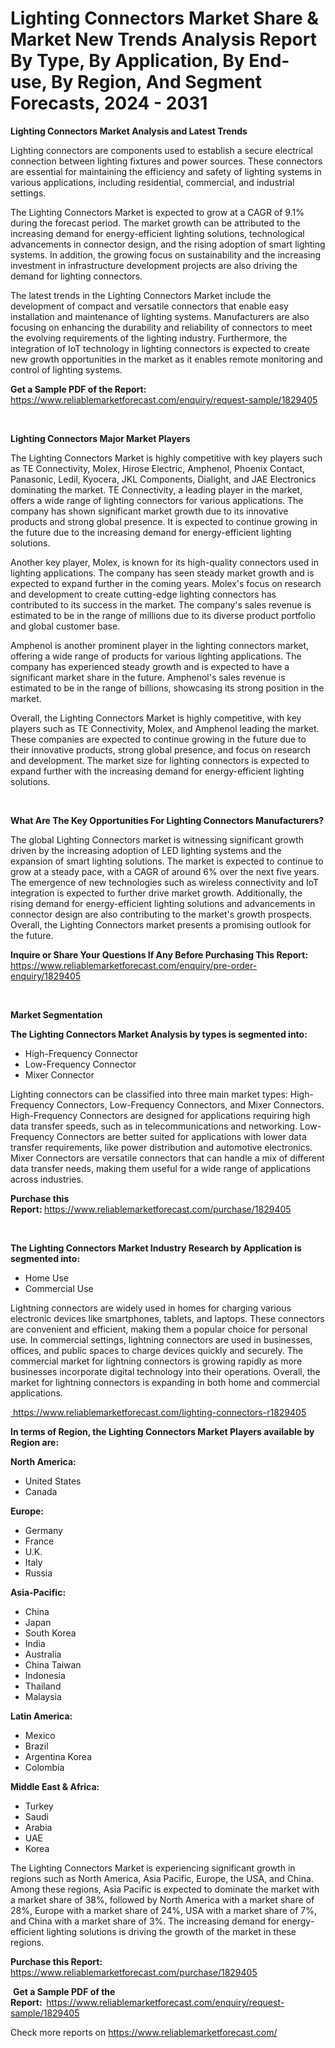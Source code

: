 <p><h1>Lighting Connectors Market Share & Market New Trends Analysis Report By Type, By Application, By End-use, By Region, And Segment Forecasts, 2024 - 2031</h1></p><p><strong>Lighting Connectors Market Analysis and Latest Trends</strong></p>
<p><p>Lighting connectors are components used to establish a secure electrical connection between lighting fixtures and power sources. These connectors are essential for maintaining the efficiency and safety of lighting systems in various applications, including residential, commercial, and industrial settings.</p><p>The Lighting Connectors Market is expected to grow at a CAGR of 9.1% during the forecast period. The market growth can be attributed to the increasing demand for energy-efficient lighting solutions, technological advancements in connector design, and the rising adoption of smart lighting systems. In addition, the growing focus on sustainability and the increasing investment in infrastructure development projects are also driving the demand for lighting connectors.</p><p>The latest trends in the Lighting Connectors Market include the development of compact and versatile connectors that enable easy installation and maintenance of lighting systems. Manufacturers are also focusing on enhancing the durability and reliability of connectors to meet the evolving requirements of the lighting industry. Furthermore, the integration of IoT technology in lighting connectors is expected to create new growth opportunities in the market as it enables remote monitoring and control of lighting systems.</p></p>
<p><strong>Get a Sample PDF of the Report:&nbsp;</strong> <a href="https://www.reliablemarketforecast.com/enquiry/request-sample/1829405">https://www.reliablemarketforecast.com/enquiry/request-sample/1829405</a></p>
<p>&nbsp;</p>
<p><strong>Lighting Connectors Major Market Players</strong></p>
<p><p>The Lighting Connectors Market is highly competitive with key players such as TE Connectivity, Molex, Hirose Electric, Amphenol, Phoenix Contact, Panasonic, Ledil, Kyocera, JKL Components, Dialight, and JAE Electronics dominating the market. TE Connectivity, a leading player in the market, offers a wide range of lighting connectors for various applications. The company has shown significant market growth due to its innovative products and strong global presence. It is expected to continue growing in the future due to the increasing demand for energy-efficient lighting solutions.</p><p>Another key player, Molex, is known for its high-quality connectors used in lighting applications. The company has seen steady market growth and is expected to expand further in the coming years. Molex's focus on research and development to create cutting-edge lighting connectors has contributed to its success in the market. The company's sales revenue is estimated to be in the range of millions due to its diverse product portfolio and global customer base.</p><p>Amphenol is another prominent player in the lighting connectors market, offering a wide range of products for various lighting applications. The company has experienced steady growth and is expected to have a significant market share in the future. Amphenol's sales revenue is estimated to be in the range of billions, showcasing its strong position in the market.</p><p>Overall, the Lighting Connectors Market is highly competitive, with key players such as TE Connectivity, Molex, and Amphenol leading the market. These companies are expected to continue growing in the future due to their innovative products, strong global presence, and focus on research and development. The market size for lighting connectors is expected to expand further with the increasing demand for energy-efficient lighting solutions.</p></p>
<p>&nbsp;</p>
<p><strong>What Are The Key Opportunities For Lighting Connectors Manufacturers?</strong></p>
<p><p>The global Lighting Connectors market is witnessing significant growth driven by the increasing adoption of LED lighting systems and the expansion of smart lighting solutions. The market is expected to continue to grow at a steady pace, with a CAGR of around 6% over the next five years. The emergence of new technologies such as wireless connectivity and IoT integration is expected to further drive market growth. Additionally, the rising demand for energy-efficient lighting solutions and advancements in connector design are also contributing to the market's growth prospects. Overall, the Lighting Connectors market presents a promising outlook for the future.</p></p>
<p><strong>Inquire or Share Your Questions If Any Before Purchasing This Report:</strong> <a href="https://www.reliablemarketforecast.com/enquiry/pre-order-enquiry/1829405">https://www.reliablemarketforecast.com/enquiry/pre-order-enquiry/1829405</a></p>
<p>&nbsp;</p>
<p><strong>Market Segmentation</strong></p>
<p><strong>The Lighting Connectors Market Analysis by types is segmented into:</strong></p>
<p><ul><li>High-Frequency Connector</li><li>Low-Frequency Connector</li><li>Mixer Connector</li></ul></p>
<p><p>Lighting connectors can be classified into three main market types: High-Frequency Connectors, Low-Frequency Connectors, and Mixer Connectors. High-Frequency Connectors are designed for applications requiring high data transfer speeds, such as in telecommunications and networking. Low-Frequency Connectors are better suited for applications with lower data transfer requirements, like power distribution and automotive electronics. Mixer Connectors are versatile connectors that can handle a mix of different data transfer needs, making them useful for a wide range of applications across industries.</p></p>
<p><strong>Purchase this Report:&nbsp;</strong><a href="https://www.reliablemarketforecast.com/purchase/1829405">https://www.reliablemarketforecast.com/purchase/1829405</a></p>
<p>&nbsp;</p>
<p><strong>The Lighting Connectors Market Industry Research by Application is segmented into:</strong></p>
<p><ul><li>Home Use</li><li>Commercial Use</li></ul></p>
<p><p>Lightning connectors are widely used in homes for charging various electronic devices like smartphones, tablets, and laptops. These connectors are convenient and efficient, making them a popular choice for personal use. In commercial settings, lightning connectors are used in businesses, offices, and public spaces to charge devices quickly and securely. The commercial market for lightning connectors is growing rapidly as more businesses incorporate digital technology into their operations. Overall, the market for lightning connectors is expanding in both home and commercial applications.</p></p>
<p><a href="https://www.reliablemarketforecast.com/lighting-connectors-r1829405">&nbsp;https://www.reliablemarketforecast.com/lighting-connectors-r1829405</a></p>
<p><strong>In terms of Region, the Lighting Connectors Market Players available by Region are:</strong></p>
<p>
    <p> <strong> North America: </strong>
        <ul>
            <li>United States</li>
            <li>Canada</li>
        </ul>
        </p> 
    <p> <strong> Europe: </strong>
        <ul>
            <li>Germany</li>
            <li>France</li>
            <li>U.K.</li>
            <li>Italy</li>
            <li>Russia</li>
        </ul>
        </p> 
    <p> <strong> Asia-Pacific: </strong>
        <ul>
            <li>China</li>
            <li>Japan</li>
            <li>South Korea</li>
            <li>India</li>
            <li>Australia</li>
            <li>China Taiwan</li>
            <li>Indonesia</li>
            <li>Thailand</li>
            <li>Malaysia</li>
        </ul>
        </p> 
    <p> <strong> Latin America: </strong>
        <ul>
            <li>Mexico</li>
            <li>Brazil</li>
            <li>Argentina Korea</li>
            <li>Colombia</li>
        </ul>
        </p> 
    <p> <strong> Middle East & Africa: </strong>
        <ul>
            <li>Turkey</li>
            <li>Saudi</li>
            <li>Arabia</li>
            <li>UAE</li>
            <li>Korea</li>
        </ul>
    </p>
    </p>
<p><p>The Lighting Connectors Market is experiencing significant growth in regions such as North America, Asia Pacific, Europe, the USA, and China. Among these regions, Asia Pacific is expected to dominate the market with a market share of 38%, followed by North America with a market share of 28%, Europe with a market share of 24%, USA with a market share of 7%, and China with a market share of 3%. The increasing demand for energy-efficient lighting solutions is driving the growth of the market in these regions.</p></p>
<p><strong>Purchase this Report: </strong><a href="https://www.reliablemarketforecast.com/purchase/1829405">https://www.reliablemarketforecast.com/purchase/1829405</a></p>
<p>&nbsp;<strong>Get a Sample PDF of the Report:&nbsp;&nbsp;</strong><a href="https://www.reliablemarketforecast.com/enquiry/request-sample/1829405">https://www.reliablemarketforecast.com/enquiry/request-sample/1829405</a></p>
<p><strong></strong></p>
<p>Check more reports on <a href="https://www.reliablemarketforecast.com/">https://www.reliablemarketforecast.com/</a></p>
